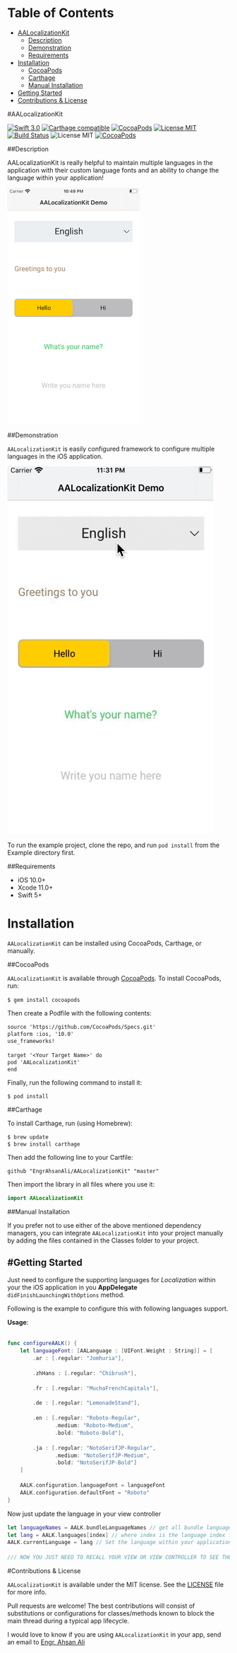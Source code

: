 

# Table of Contents

- [AALocalizationKit](#section-id-4)
  - [Description](#section-id-10)
  - [Demonstration](#section-id-16)
  - [Requirements](#section-id-26)
- [Installation](#section-id-32)
  - [CocoaPods](#section-id-37)
  - [Carthage](#section-id-63)
  - [Manual Installation](#section-id-82)
- [Getting Started](#section-id-87)
- [Contributions & License](#section-id-156)


<div id='section-id-4'/>

#AALocalizationKit

[![Swift 3.0](https://img.shields.io/badge/Swift-5.1-orange.svg?style=flat)](https://developer.apple.com/swift/) [![Carthage compatible](https://img.shields.io/badge/Carthage-compatible-4BC51D.svg?style=flat)](https://github.com/Carthage/Carthage) [![CocoaPods](https://img.shields.io/cocoapods/v/AALocalizationKit.svg)](http://cocoadocs.org/docsets/AALocalizationKit) [![License MIT](https://img.shields.io/badge/License-MIT-blue.svg?style=flat)](https://github.com/Carthage/Carthage) [![Build Status](https://travis-ci.org/EngrAhsanAli/AALocalizationKit.svg?branch=master)](https://travis-ci.org/EngrAhsanAli/AALocalizationKit) 
![License MIT](https://img.shields.io/github/license/mashape/apistatus.svg) [![CocoaPods](https://img.shields.io/cocoapods/p/AALocalizationKit.svg)]()


<div id='section-id-10'/>

##Description

AALocalizationKit is really helpful to maintain multiple languages in the application with their custom language fonts and an ability to change the language within your application!

![](https://github.com/EngrAhsanAli/AALocalizationKit/blob/master/Screenshots/Demo.png)

<div id='section-id-16'/>

##Demonstration

`AALocalizationKit` is easily configured framework to configure multiple languages in the iOS application.

![](https://github.com/EngrAhsanAli/AALocalizationKit/blob/master/Screenshots/Demo.gif)





To run the example project, clone the repo, and run `pod install` from the Example directory first.


<div id='section-id-26'/>

##Requirements

- iOS 10.0+
- Xcode 11.0+
- Swift 5+

<div id='section-id-32'/>

# Installation

`AALocalizationKit` can be installed using CocoaPods, Carthage, or manually.


<div id='section-id-37'/>

##CocoaPods

`AALocalizationKit` is available through [CocoaPods](http://cocoapods.org). To install CocoaPods, run:

`$ gem install cocoapods`

Then create a Podfile with the following contents:

```
source 'https://github.com/CocoaPods/Specs.git'
platform :ios, '10.0'
use_frameworks!

target '<Your Target Name>' do
pod 'AALocalizationKit'
end

```

Finally, run the following command to install it:
```
$ pod install
```



<div id='section-id-63'/>

##Carthage

To install Carthage, run (using Homebrew):
```
$ brew update
$ brew install carthage
```
Then add the following line to your Cartfile:

```
github "EngrAhsanAli/AALocalizationKit" "master"
```

Then import the library in all files where you use it:
```swift
import AALocalizationKit
```


<div id='section-id-82'/>

##Manual Installation

If you prefer not to use either of the above mentioned dependency managers, you can integrate `AALocalizationKit` into your project manually by adding the files contained in the Classes folder to your project.


<div id='section-id-87'/>

#Getting Started
----------

Just need to configure the supporting languages for *Localization* within your the iOS application in you **AppDelegate** `didFinishLaunchingWithOptions` method.

Following is the example to configure this with following languages support.

<div id='section-id-90'/>



**Usage**:
```swift

func configureAALK() {
    let languageFont: [AALanguage : [UIFont.Weight : String]] = [
        .ar : [.regular: "Jomhuria"],
        
        .zhHans : [.regular: "Chibrush"],
        
        .fr : [.regular: "MuchaFrenchCapitals"],
        
        .de : [.regular: "LemonadeStand"],
        
        .en : [.regular: "Roboto-Regular",
               .medium: "Roboto-Medium",
               .bold: "Roboto-Bold"],
        
        .ja : [.regular: "NotoSerifJP-Regular",
               .medium: "NotoSerifJP-Medium",
               .bold: "NotoSerifJP-Bold"]
    ]
            
    AALK.configuration.languageFont = languageFont
    AALK.configuration.defaultFont = "Roboto"
}
```

Now just update the language in your view controller
```swift
let languageNames = AALK.bundleLanguageNames // get all bundle languages
let lang = AALK.languages[index] // where index is the language index for specific langauge
AALK.currentLanguage = lang // Set the language within your application

/// NOW YOU JUST NEED TO RECALL YOUR VIEW OR VIEW CONTROLLER TO SEE THE CHANGES
```



<div id='section-id-156'/>

#Contributions & License

`AALocalizationKit` is available under the MIT license. See the [LICENSE](./LICENSE) file for more info.

Pull requests are welcome! The best contributions will consist of substitutions or configurations for classes/methods known to block the main thread during a typical app lifecycle.

I would love to know if you are using `AALocalizationKit` in your app, send an email to [Engr. Ahsan Ali](mailto:hafiz.m.ahsan.ali@gmail.com)
